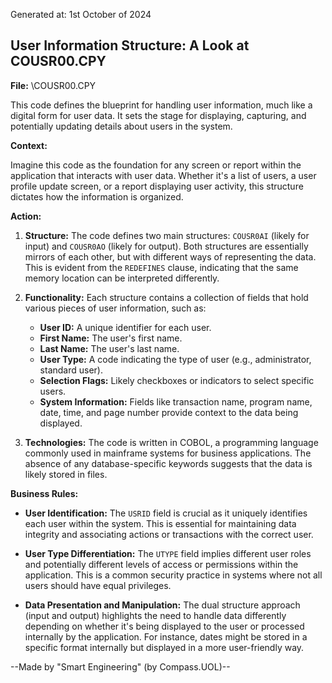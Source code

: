 Generated at: 1st October of 2024

##  User Information Structure: A Look at COUSR00.CPY

**File:**  \COUSR00.CPY

This code defines the blueprint for handling user information, much like a digital form for user data. It sets the stage for displaying, capturing, and potentially updating details about users in the system.

**Context:**

Imagine this code as the foundation for any screen or report within the application that interacts with user data. Whether it's a list of users, a user profile update screen, or a report displaying user activity, this structure dictates how the information is organized.

**Action:**

1. **Structure:** The code defines two main structures: `COUSR0AI` (likely for input) and `COUSR0AO` (likely for output). Both structures are essentially mirrors of each other, but with different ways of representing the data. This is evident from the `REDEFINES` clause, indicating that the same memory location can be interpreted differently.

2. **Functionality:** Each structure contains a collection of fields that hold various pieces of user information, such as:
   * **User ID:** A unique identifier for each user.
   * **First Name:** The user's first name.
   * **Last Name:** The user's last name.
   * **User Type:**  A code indicating the type of user (e.g., administrator, standard user).
   * **Selection Flags:**  Likely checkboxes or indicators to select specific users.
   * **System Information:** Fields like transaction name, program name, date, time, and page number provide context to the data being displayed.

3. **Technologies:** The code is written in COBOL, a programming language commonly used in mainframe systems for business applications. The absence of any database-specific keywords suggests that the data is likely stored in files.

**Business Rules:**

* **User Identification:** The `USRID` field is crucial as it uniquely identifies each user within the system. This is essential for maintaining data integrity and associating actions or transactions with the correct user.

* **User Type Differentiation:**  The `UTYPE` field implies different user roles and potentially different levels of access or permissions within the application. This is a common security practice in systems where not all users should have equal privileges.

* **Data Presentation and Manipulation:** The dual structure approach (input and output) highlights the need to handle data differently depending on whether it's being displayed to the user or processed internally by the application. For instance, dates might be stored in a specific format internally but displayed in a more user-friendly way.

--Made by "Smart Engineering" (by Compass.UOL)--